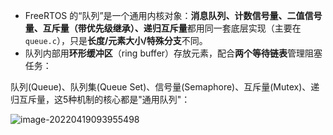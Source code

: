 - FreeRTOS 的“队列”是一个通用内核对象：**消息队列、计数信号量、二值信号量、互斥量（带优先级继承）、递归互斥量**都用同一套底层实现（主要在 `queue.c`），只是**长度/元素大小/特殊分支**不同。
- 队列内部用**环形缓冲区**（ring buffer）存放元素，配合**两个等待链表**管理阻塞任务：

队列(Queue)、队列集(Queue Set)、信号量(Semaphore)、互斥量(Mutex)、递归互斥量，这5种机制的核心都是"通用队列"：

![image-20220419093955498](https://mxloss112233.oss-cn-beijing.aliyuncs.com/img/44_queuegenericreate.png)
